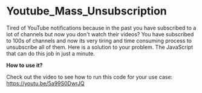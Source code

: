 # Youtube_Mass_Unsubscription
Tired of YouTube notifications because in the past you have subscribed to a lot of channels but now you don't watch their videos? You have subscribed to 100s of channels and now its very tiring and time consuming process to unsubscribe all of them. Here is a solution to your problem. The JavaScript that can do this job in just a minute.

**How to use it?**

Check out the video to see how to run this code for your use case: https://youtu.be/5a99S0DwrJQ
